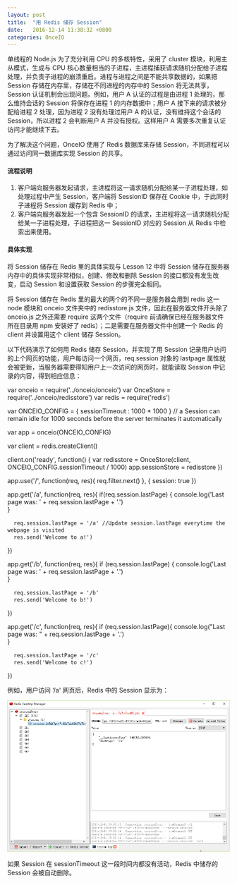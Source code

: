 ```yaml
---
layout: post
title:  "用 Redis 储存 Session"
date:   2016-12-14 11:38:32 +0800
categories: OnceIO
---
```

单线程的 Node.js 为了充分利用 CPU 的多核特性，采用了 cluster 模块，利用主从模式，生成与 CPU 核心数量相当的子进程，主进程捕获请求随机分配给子进程处理，并负责子进程的崩溃重启。进程与进程之间是不能共享数据的，如果把 Session 存储在内存里，存储在不同进程的内存中的 Session 将无法共享，Session 认证机制会出现问题。例如，用户 A 认证的过程是由进程 1 处理的，那么维持会话的 Session 将保存在进程 1 的内存数据中；用户 A 接下来的请求被分配给进程 2 处理，因为进程 2 没有处理过用户 A 的认证，没有维持这个会话的 Session，所以进程 2 会判断用户 A 并没有授权。这样用户 A 需要多次重复认证访问才能继续下去。  
  
为了解决这个问题，OnceIO 使用了 Redis 数据库来存储 Session，不同进程可以通过访问同一数据库实现 Session 的共享。  
  
#### 流程说明

1. 客户端向服务器发起请求，主进程将这一请求随机分配给某一子进程处理，如处理过程中产生 Session，客户端将 SessionID 保存在 Cookie 中，于此同时子进程将 Session 缓存到 Redis 中；
2. 客户端向服务器发起一个包含 SessionID 的请求，主进程将这一请求随机分配给某一子进程处理，子进程把这一 SessionID 对应的 Session 从 Redis 中检索出来使用。

#### 具体实现

将 Session 储存在 Redis 里的具体实现与 Lesson 12 中将 Session 储存在服务器内存中的具体实现非常相似，创建、修改和删除 Session 的接口都没有发生改变，启动 Session 和设置获取 Session 的步骤完全相同。  
  
将 Session 储存在 Redis 里的最大的两个的不同一是服务器会用到 redis 这一 node 模块和 onceio 文件夹中的 redisstore.js 文件，因此在服务器文件开头除了 onceio.js 之外还需要 require 这两个文件（require 前请确保已经在服务器文件所在目录用 npm 安装好了 redis）；二是需要在服务器文件中创建一个 Redis 的 client 并设置用这个 client 储存 Session。  
  
以下代码演示了如何用 Redis 储存 Session，并实现了用 Session 记录用户访问的上个网页的功能，用户每访问一个网页，req.session 对象的 lastpage 属性就会被更新，当服务器需要得知用户上一次访问的网页时，就能读取 Session 中记录的内容，得到相应信息：  

  var onceio    = require('../onceio/onceio')
  var OnceStore = require('../onceio/redisstore')
  var redis     = require('redis')

  var ONCEIO_CONFIG = { sessionTimeout : 1000 * 1000 } 
  // a Session can remain idle for 1000 seconds before the server terminates it automatically

  var app = onceio(ONCEIO_CONFIG)

  var client = redis.createClient()

  client.on('ready', function() {
    var redisstore    = OnceStore(client, ONCEIO_CONFIG.sessionTimeout / 1000)
    app.sessionStore  = redisstore
  })

  app.use('/', function(req, res){
      req.filter.next()
  }, { session: true })

  app.get('/a', function(req, res){
      if(req.session.lastPage) {
          console.log('Last page was: ' + req.session.lastPage + '.')   
      } 

      req.session.lastPage = '/a' //Update session.lastPage everytime the webpage is visited
      res.send('Welcome to a!')
  })

  app.get('/b', function(req, res){
      if (req.session.lastPage) {
          console.log('Last page was: ' + req.session.lastPage + '.')    
      }

      req.session.lastPage = '/b'  
      res.send('Welcome to b!')
  })

  app.get('/c', function(req, res){
      if (req.session.lastPage){
          console.log("Last page was: " + req.session.lastPage + '.')    
      }

      req.session.lastPage = '/c'
      res.send('Welcome to c!')
  })

例如，用户访问 ‘/a' 网页后，Redis 中的 Session 显示为：  
  
![Redis 中 Session 条目][1]
  
如果 Session 在 sessionTimeout 这一段时间内都没有活动，Redis 中储存的 Session 会被自动删除。
  
  



[1]: https://raw.githubusercontent.com/OnceDoc/images/gh-pages/OnceAcademy/redis_store_session/session_in_redis.png